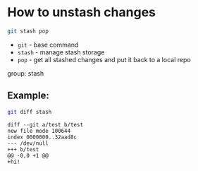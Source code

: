 # How to unstash changes

```bash
git stash pop
```

- `git` - base command
- `stash` - manage stash storage
- `pop` - get all stashed changes and put it back to a local repo

group: stash

## Example: 
```bash
git diff stash
```
```
diff --git a/test b/test
new file mode 100644
index 0000000..32aad8c
--- /dev/null
+++ b/test
@@ -0,0 +1 @@
+hi!

```

